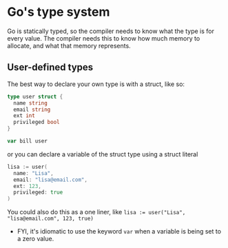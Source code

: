 # Go's type system

Go is statically typed, so the compiler needs to know what the type is for every value. The compiler needs this to know how much memory to allocate, and what that memory represents.

## User-defined types

The best way to declare your own type is with a struct, like so:

```go
type user struct {
  name string
  email string
  ext int
  privileged bool
}

var bill user
```

or you can declare a variable of the struct type using a struct literal

```go
lisa := user(
  name: "Lisa",
  email: "lisa@email.com",
  ext: 123,
  privileged: true
)

```

You could also do this as a one liner, like `lisa := user("Lisa", "lisa@email.com", 123, true)`

- FYI, it's idiomatic to use the keyword `var` when a variable is being set to a zero value.
